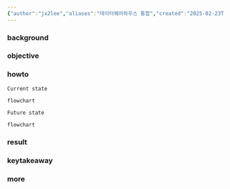 ```yaml
---
{"author":"jx2lee","aliases":"데이터웨어하우스 통합","created":"2025-02-23T15:06:27.491+09:00","last-updated":"2025-02-23 15:06","tags":["warehouse","intergration"],"project":{"include":true,"status":"doing","company":"Bithumb","duration":null},"dg-publish":true,"dg-home-link":false,"dg-show-local-graph":false,"dg-show-backlinks":false,"dg-show-toc":false,"dg-show-inline-title":false,"dg-show-file-tree":false,"dg-enable-search":false,"dg-link-preview":true,"dg-show-tags":false,"dg-pass-frontmatter":false,"permalink":"/career/projects/warehouse-integration/","dgLinkPreview":true,"dgPassFrontmatter":true,"noteIcon":""}
---
```



### background

### objective

### howto
`Current state`
```mermaid
flowchart
```

`Future state`
```mermaid
flowchart
```

### result

### keytakeaway

### more